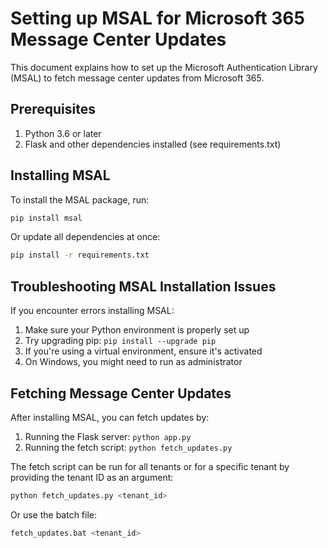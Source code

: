 
# Setting up MSAL for Microsoft 365 Message Center Updates

This document explains how to set up the Microsoft Authentication Library (MSAL) to fetch message center updates from Microsoft 365.

## Prerequisites

1. Python 3.6 or later
2. Flask and other dependencies installed (see requirements.txt)

## Installing MSAL

To install the MSAL package, run:

```bash
pip install msal
```

Or update all dependencies at once:

```bash
pip install -r requirements.txt
```

## Troubleshooting MSAL Installation Issues

If you encounter errors installing MSAL:

1. Make sure your Python environment is properly set up
2. Try upgrading pip: `pip install --upgrade pip`
3. If you're using a virtual environment, ensure it's activated
4. On Windows, you might need to run as administrator

## Fetching Message Center Updates

After installing MSAL, you can fetch updates by:

1. Running the Flask server: `python app.py`
2. Running the fetch script: `python fetch_updates.py`

The fetch script can be run for all tenants or for a specific tenant by providing the tenant ID as an argument:

```bash
python fetch_updates.py <tenant_id>
```

Or use the batch file:

```bash
fetch_updates.bat <tenant_id>
```
